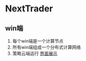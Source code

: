 # NextTrader
## win端
1. 每个win端是一个计算节点
2. 所有win端组成一个分布式计算网络
3. 策略云端运行
[界面展示](https://github.com/calmstreet/NextTrader/issues/1#issuecomment-2236873200)
